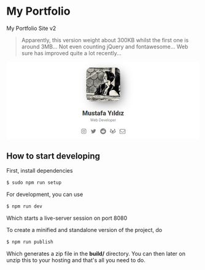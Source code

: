 # My Portfolio
My Portfolio Site v2

> Apparently, this version weight about 300KB whilst the first one is around
3MB... Not even counting jQuery and fontawesome... Web sure has improved quite a
lot recently...

<img src="readme.png">


## How to start developing

First, install dependencies
``` sh
$ sudo npm run setup
```

For development, you can use
``` sh
$ npm run dev
```
Which starts a live-server session on port 8080

To create a minified and standalone version of the project, do
``` sh
$ npm run publish
```
Which generates a zip file in the __build/__ directory. You can then later on
unzip this to your hosting and that's all you need to do.
